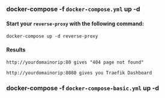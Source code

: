 ### docker-compose -f `docker-compose.yml` up -d

#### Start your `reverse-proxy` with the following command:

```
docker-compose up -d reverse-proxy
```
#### Results

```
http://yourdomainorip:80 gives "404 page not found"

http://yourdomainorip:8080 gives you Traefik Dashboard
```


### docker-compose -f `docker-compose-basic.yml` up -d
